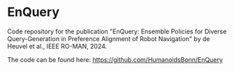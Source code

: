 # EnQuery
Code repository for the publication "EnQuery: Ensemble Policies for Diverse Query-Generation in Preference Alignment of Robot Navigation" by de Heuvel et al., IEEE RO-MAN, 2024.

The code can be found here: https://github.com/HumanoidsBonn/EnQuery 
